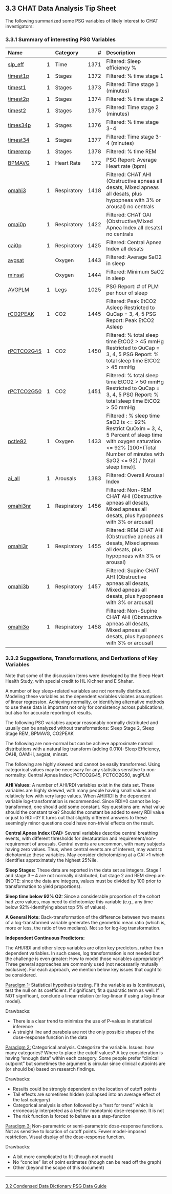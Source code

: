 ## 3.3 CHAT Data Analysis Tip Sheet

The following summarized some PSG variables of likely interest to CHAT investigators:

### 3.3.1 Summary of interesting PSG Variables

| Name                                            |     |  Category     |     #  |  Description                               |
|:------------------------------------------------|:---:|:--------------|-------:|:-------------------------------------------|
|  [slp_eff](https://sleepdata.org/datasets/chat/variables/slp_eff)        |  1  |  Time         |  1371  |  Filtered: Sleep efficiency %              |
|  [timest1p](https://sleepdata.org/datasets/chat/variables/timest1p)      |  1  |  Stages       |  1372  |  Filtered: % time stage 1                  |
|  [timest1](https://sleepdata.org/datasets/chat/variables/timest1)        |  1  |  Stages       |  1373  |  Filtered: Time stage 1 (minutes)          |
|  [timest2p](https://sleepdata.org/datasets/chat/variables/timest2p)      |  1  |  Stages       |  1374  |  Filtered: % time stage 2                  |
|  [timest2](https://sleepdata.org/datasets/chat/variables/timest2)        |  1  |  Stages       |  1375  |  Filtered: Time stage 2 (minutes)          |
|  [times34p](https://sleepdata.org/datasets/chat/variables/times34p)      |  1  |  Stages       |  1376  |  Filtered: % time stage 3-4                |
|  [timest34](https://sleepdata.org/datasets/chat/variables/timest34)      |  1  |  Stages       |  1377  |  Filtered: Time stage 3-4 (minutes)        |
|  [timeremp](https://sleepdata.org/datasets/chat/variables/timeremp)      |  1  |  Stages       |  1378  |  Filtered: % time REM                      |
|  [BPMAVG](https://sleepdata.org/datasets/chat/variables/bpmavg)          |  1  |  Heart Rate   |  172   |  PSG Report: Average Heart rate (bpm)      |
|  [omahi3](https://sleepdata.org/datasets/chat/variables/omahi3)          |  1  |  Respiratory  |  1418  |  Filtered: CHAT AHI <br /> (Obstructive apneas all desats, Mixed apneas all desats, plus hypopneas with 3% or arousal) no centrals  |
|  [omai0p](https://sleepdata.org/datasets/chat/variables/omai0p)          |  1  |  Respiratory  |  1422  |  Filtered: CHAT OAI (Obstructive/Mixed Apnea Index all desats) no centrals  |
|  [cai0p](https://sleepdata.org/datasets/chat/variables/cai0p)            |  1  |  Respiratory  |  1425  |  Filtered: Central Apnea Index all desats  |
|  [avgsat](https://sleepdata.org/datasets/chat/variables/avgsat)          |     |  Oxygen       |  1443  |  Filtered: Average SaO2 in sleep           |
|  [minsat](https://sleepdata.org/datasets/chat/variables/minsat)          |     |  Oxygen       |  1444  |  Filtered: Minimum SaO2 in sleep           |
|  [AVGPLM](https://sleepdata.org/datasets/chat/variables/avgplm)          |  1  |  Legs         |  1025  |  PSG Report: # of PLM per hour of sleep    |
|  [rCO2PEAK](https://sleepdata.org/datasets/chat/variables/rco2peak)      |  1  |  CO2          |  1445  |  Filtered: Peak EtCO2 Asleep Restricted to QuCap = 3, 4, 5 PSG Report: Peak EtCO2 Asleep  |
|  [rPCTCO2G45](https://sleepdata.org/datasets/chat/variables/rpctco2g45)  |  1  |  CO2          |  1450  |  Filtered: % total sleep time EtCO2 > 45 mmHg  Restricted to QuCap = 3, 4, 5 PSG Report: % total sleep time EtCO2 > 45 mmHg  |
|  [rPCTCO2G50](https://sleepdata.org/datasets/chat/variables/rpctco2g50)  |  1  |  CO2          |  1451  |  Filtered: % total sleep time EtCO2 > 50 mmHg  Restricted to QuCap = 3, 4, 5 PSG Report: % total sleep time EtCO2 > 50 mmHg  |
|  [pctle92](https://sleepdata.org/datasets/chat/variables/pctle92)        |  1  |  Oxygen       |  1433  |  Filtered : % sleep time SaO2 is <= 92%  Restrict QuOxim = 3, 4, 5 Percent of sleep time with oxygen saturation <= 92%  [100*(Total Number of minutes with SaO2 <= 92) / (total sleep time)].  |
|  [ai_all](https://sleepdata.org/datasets/chat/variables/ai_all)          |  1  |  Arousals     |  1383  |  Filtered: Overall Arousal Index           |
|  [omahi3nr](https://sleepdata.org/datasets/chat/variables/omahi3nr)      |  1  |  Respiratory  |  1456  |  Filtered: Non-REM CHAT AHI (Obstructive apneas all desats, Mixed apneas all desats, plus hypopneas with 3% or arousal)  |
|  [omahi3r](https://sleepdata.org/datasets/chat/variables/omahi3r)        |  1  |  Respiratory  |  1455  |  Filtered: REM CHAT AHI (Obstructive apneas all desats, Mixed apneas all desats, plus hypopneas with 3% or arousal)  |
|  [omahi3b](https://sleepdata.org/datasets/chat/variables/omahi3b)        |  1  |  Respiratory  |  1457  |  Filtered: Supine CHAT AHI (Obstructive apneas all desats, Mixed apneas all desats, plus hypopneas with 3% or arousal)  |
|  [omahi3o](https://sleepdata.org/datasets/chat/variables/omahi3o)        |  1  |  Respiratory  |  1458  |  Filtered: Non-Supine CHAT AHI (Obstructive apneas all desats, Mixed apneas all desats, plus hypopneas with 3% or arousal)  |


### 3.3.2 Suggestions, Transformations, and Derivations of Key Variables

<div class="bs-callout bs-callout-info">
  <p>
    Note that some of the discussion items were developed by the Sleep Heart Health Study, with special credit to HL Kichner and E Shahar.
  </p>
</div>

A number of key sleep-related variables are not normally distributed.  Modeling these variables as the dependent variables violates assumptions of linear regression.  Achieving normality, or identifying alternative methods to use these data is important not only for consistency across publications, but also for accurate reporting of results.

The following PSG variables appear reasonably normally distributed and usually can be analyzed without transformations:  Sleep Stage 2, Sleep Stage REM, BPMAVG, CO2PEAK

The following are non-normal but can be achieve approximate normal distributions with a natural log transform (adding 0.010): Sleep Efficiency, OAHI, OAMHI, avgsat, minsat.

The following are highly skewed and cannot be easily transformed. Using categorical values may be necessary for any statistics sensitive to non-normality: Central Apnea Index; PCTCO2G45, PCTCO2G50, avgPLM

**AHI Values:** A number of AHI/RDI variables exist in the data set. These variables are highly skewed, with many people having small values and relatively few with very large values.  When AHI/RDI is the dependent variable log-transformation is recommended.  Since RDI=0 cannot be log-transformed, one should add some constant.  Key questions are: what value should the constant take? Should the constant be added to every RDI value or just to RDI=0? It turns out that slightly different answers to these seemingly minor questions could have non-trivial effects on the result.

**Central Apnea Index (CAI):**  Several variables describe central breathing events, with different thresholds for desaturation and requirement/non-requirement of arousals.  Central events are uncommon, with many subjects having zero values. Thus, when central events are of interest, may want to dichotomize these variables.  May consider dichotomizing at a CAI >1 which identifies approximately the highest 25%ile.

**Sleep Stages:** These data are reported in the data set as integers. Stage 1 and stage 3 – 4 are not normally distributed, but stage 2 and REM sleep are. (NOTE: since the data are integers, values must be divided by 100 prior to transformation to yield proportions).

**Sleep time below 92% O2:** Since a considerable proportion of the cohort had zero values, may need to dichotomize this variable (e.g., any time below 92%-identifying about top 5% of values).

**A General Note:** Back-transformation of the difference between two means of a log-transformed variable generates the geometric mean ratio (which is, more or less, the ratio of two medians). Not so for log-log transformation.

**Independent Continuous Predictors:**

The AHI/RDI and other sleep variables are often key predictors, rather than dependent variables. In such cases, log transformation is not needed but the challenge is even greater:  How to model those variables appropriately?  Three general approaches are commonly used (not necessarily mutually exclusive).  For each approach, we mention below key issues that ought to be considered.

<u>Paradigm 1:</u>  Statistical hypothesis testing. Fit the variable as is (continuous), test the null on its coefficient. If significant, fit a quadratic term as well.  If NOT significant, conclude a linear relation (or log-linear if using a log-linear model).

Drawbacks:

- There is a clear trend to minimize the use of P-values in statistical inference
- A straight line and parabola are not the only possible shapes of the dose-response function in the data

<u>Paradigm 2:</u>  Categorical analysis.  Categorize the variable.  Issues:  how many categories?  Where to place the cutoff values?  A key consideration is having “enough data” within each category.  Some people prefer “clinical cutpoint” but sometimes the argument is circular since clinical cutpoints are (or should be) based on research findings.

Drawbacks:

- Results could be strongly dependent on the location of cutoff points
- Tail effects are sometimes hidden (collapsed into an average effect of the last category)
- Categorical analysis is often followed by a “test for trend” which is erroneously interpreted as a test for monotonic dose-response. It is not
- The risk function is forced to behave as a step-function

<u>Paradigm 3:</u>  Non-parametric or semi-parametric dose-response functions. Not as sensitive to location of cutoff points. Fewer model-imposed restriction. Visual display of the dose-response function.

Drawbacks:

- A bit more complicated to fit (though not much)
- No “concise” list of point estimates (though can be read off the graph)
- Other (beyond the scope of this document)


<hr class="soften" style="margin-top: 20px;margin-bottom: 20px;"/>

<div class="center">
<div class="btn-group">
  <a href=":pages_path:/psg-data-guide/3-20-condensed-data-dictionary.md" class="btn btn-default">
    <span class="glyphicon glyphicon-chevron-left"></span>
    3.2 Condensed Data Dictionary
  </a>

  <a href=":pages_path:/psg-data-guide/3-00-psg-data-guide-toc.md" class="btn btn-default">
    <span class="glyphicon glyphicon-chevron-up"></span>
    PSG Data Guide
  </a>
</div>
</div>
